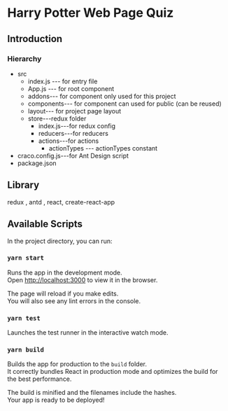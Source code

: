 # Harry Potter Web Page Quiz

## Introduction

### Hierarchy

- src
  - index.js --- for entry file
  - App.js --- for root component
   - addons--- for component only used for this project
   - components--- for component can used for public (can be reused)
   - layout--- for project page layout
   - store---redux folder
      - index.js---for redux config
      - reducers---for reducers
      - actions---for actions
         - actionTypes --- actionTypes constant
 - craco.config.js---for Ant Design script 
 - package.json

## Library

redux , antd , react, create-react-app

## Available Scripts

In the project directory, you can run:

### `yarn start`

Runs the app in the development mode.<br />
Open [http://localhost:3000](http://localhost:3000) to view it in the browser.

The page will reload if you make edits.<br />
You will also see any lint errors in the console.

### `yarn test`

Launches the test runner in the interactive watch mode.<br />

### `yarn build`

Builds the app for production to the `build` folder.<br />
It correctly bundles React in production mode and optimizes the build for the best performance.

The build is minified and the filenames include the hashes.<br />
Your app is ready to be deployed!
